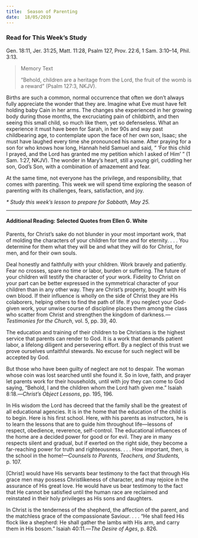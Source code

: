 ```yaml
---
title:  Season of Parenting
date:  18/05/2019
---
```


### Read for This Week’s Study
Gen. 18:11, Jer. 31:25, Matt. 11:28, Psalm 127, Prov. 22:6, 1 Sam. 3:10–14, Phil. 3:13.

> <p>Memory Text</p>
> “Behold, children are a heritage from the Lord, the fruit of the womb is a reward” (Psalm 127:3, NKJV).

Births are such a common, normal occurrence that often we don’t always fully appreciate the wonder that they are. Imagine what Eve must have felt holding baby Cain in her arms. The changes she experienced in her growing body during those months, the excruciating pain of childbirth, and then seeing this small child, so much like them, yet so defenseless. What an experience it must have been for Sarah, in her 90s and way past childbearing age, to contemplate upon the face of her own son, Isaac; she must have laughed every time she pronounced his name. After praying for a son for who knows how long, Hannah held Samuel and said, “ ‘For this child I prayed, and the Lord has granted me my petition which I asked of Him’ ” (1 Sam. 1:27, NKJV). The wonder in Mary’s heart, still a young girl, cuddling her son, God’s Son, with a combination of amazement and fear.

At the same time, not everyone has the privilege, and responsibility, that comes with parenting. This week we will spend time exploring the season of parenting with its challenges, fears, satisfaction, and joy.

_* Study this week’s lesson to prepare for Sabbath, May 25._

---

#### Additional Reading: Selected Quotes from Ellen G. White

Parents, for Christ’s sake do not blunder in your most important work, that of molding the characters of your children for time and for eternity. . . . You determine for them what they will be and what they will do for Christ, for men, and for their own souls. 

Deal honestly and faithfully with your children. Work bravely and patiently. Fear no crosses, spare no time or labor, burden or suffering. The future of your children will testify the character of your work. Fidelity to Christ on your part can be better expressed in the symmetrical character of your children than in any other way. They are Christ’s property, bought with His own blood. If their influence is wholly on the side of Christ they are His colaborers, helping others to find the path of life. If you neglect your God-given work, your unwise course of discipline places them among the class who scatter from Christ and strengthen the kingdom of darkness.—_Testimonies for the Church_, vol. 5, pp. 39, 40.

The education and training of their children to be Christians is the highest service that parents can render to God. It is a work that demands patient labor, a lifelong diligent and persevering effort. By a neglect of this trust we prove ourselves unfaithful stewards. No excuse for such neglect will be accepted by God. 

But those who have been guilty of neglect are not to despair. The woman whose coin was lost searched until she found it. So in love, faith, and prayer let parents work for their households, until with joy they can come to God saying, “Behold, I and the children whom the Lord hath given me.” Isaiah 8:18.—_Christ’s Object Lessons_, pp. 195, 196.

In His wisdom the Lord has decreed that the family shall be the greatest of all educational agencies. It is in the home that the education of the child is to begin. Here is his first school. Here, with his parents as instructors, he is to learn the lessons that are to guide him throughout life—lessons of respect, obedience, reverence, self-control. The educational influences of the home are a decided power for good or for evil. They are in many respects silent and gradual, but if exerted on the right side, they become a far-reaching power for truth and righteousness. . . . How important, then, is the school in the home!—_Counsels to Parents, Teachers, and Students,_ p. 107.

[Christ] would have His servants bear testimony to the fact that through His grace men may possess Christlikeness of character, and may rejoice in the assurance of His great love. He would have us bear testimony to the fact that He cannot be satisfied until the human race are reclaimed and reinstated in their holy privileges as His sons and daughters. 

In Christ is the tenderness of the shepherd, the affection of the parent, and the matchless grace of the compassionate Saviour. . . . “He shall feed His flock like a shepherd: He shall gather the lambs with His arm, and carry them in His bosom.” Isaiah 40:11.—_The Desire of Ages_, p. 826. 